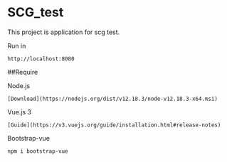 # SCG_test
 
This project is application for scg test.

Run in
```
http://localhost:8080
```

##Require

Node.js
```
[Download](https://nodejs.org/dist/v12.18.3/node-v12.18.3-x64.msi)
```

Vue.js 3
```
[Guide](https://v3.vuejs.org/guide/installation.html#release-notes)
```

Bootstrap-vue
```
npm i bootstrap-vue
```
